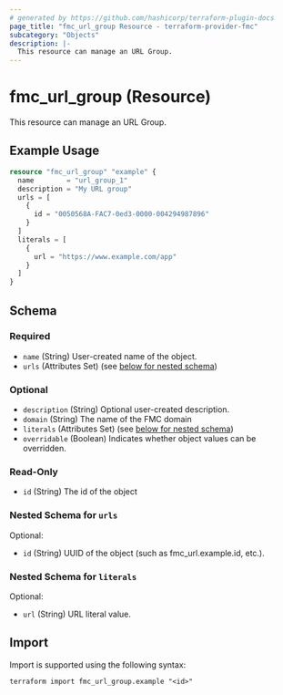 ```yaml
---
# generated by https://github.com/hashicorp/terraform-plugin-docs
page_title: "fmc_url_group Resource - terraform-provider-fmc"
subcategory: "Objects"
description: |-
  This resource can manage an URL Group.
---
```


# fmc_url_group (Resource)

This resource can manage an URL Group.

## Example Usage

```terraform
resource "fmc_url_group" "example" {
  name        = "url_group_1"
  description = "My URL group"
  urls = [
    {
      id = "0050568A-FAC7-0ed3-0000-004294987896"
    }
  ]
  literals = [
    {
      url = "https://www.example.com/app"
    }
  ]
}
```

<!-- schema generated by tfplugindocs -->
## Schema

### Required

- `name` (String) User-created name of the object.
- `urls` (Attributes Set) (see [below for nested schema](#nestedatt--urls))

### Optional

- `description` (String) Optional user-created description.
- `domain` (String) The name of the FMC domain
- `literals` (Attributes Set) (see [below for nested schema](#nestedatt--literals))
- `overridable` (Boolean) Indicates whether object values can be overridden.

### Read-Only

- `id` (String) The id of the object

<a id="nestedatt--urls"></a>
### Nested Schema for `urls`

Optional:

- `id` (String) UUID of the object (such as fmc_url.example.id, etc.).


<a id="nestedatt--literals"></a>
### Nested Schema for `literals`

Optional:

- `url` (String) URL literal value.

## Import

Import is supported using the following syntax:

```shell
terraform import fmc_url_group.example "<id>"
```

